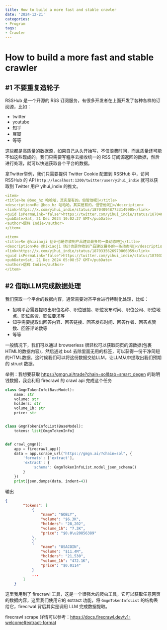 ```yaml
---
title: How to build a more fast and stable crawler
date: '2024-12-21'
categories:
- Program
tags:
- Crawler
---
```

# How to build a more fast and stable crawler
## #1 不要重复造轮子
RSSHub 是一个开源的 RSS 订阅服务，有很多开发者在上面开发了各种各样的订阅源，比如：
- twitter
- youtube
- 知乎
- 豆瓣
- 等等

这些都是高质量的数据源，如果自己从头开始写，不仅浪费时间，而且质量还可能不如这些现成的。我们只需要写程序去接收统一的 RSS 订阅源返回的数据，然后进行处理，就可以快速获取各个平台的数据。

拿Twitter举例，我们只需要提供 Twitter Cookie 配置到 RSSHub 中，访问 RSSHub 的 API `http://localhost:1200/twitter/user/yihui_indie` 就可以获取到 Twitter 用户 yihui_indie 的推文。

``` yaml
<item>
<title>Re @boo_hz 哈哈哈，其实是有的。但管他呢😬</title>
<description>Re @boo_hz 哈哈哈，其实是有的。但管他呢😬</description>
<link>https://x.com/yihui_indie/status/1870409487733149905</link>
<guid isPermaLink="false">https://twitter.com/yihui_indie/status/1870409487733149905</guid>
<pubDate>Sat, 21 Dec 2024 10:02:27 GMT</pubDate>
<author>熠辉 Indie</author>
</item>

<item>
<title>Re @hixiaoji 估计也是你收到产品建议最多的一条动态吧🤣</title>
<description>Re @hixiaoji 估计也是你收到产品建议最多的一条动态吧🤣</description>
<link>https://x.com/yihui_indie/status/1870335626970866059</link>
<guid isPermaLink="false">https://twitter.com/yihui_indie/status/1870335626970866059</guid>
<pubDate>Sat, 21 Dec 2024 05:08:57 GMT</pubDate>
<author>熠辉 Indie</author>
</item>
```
## #2 借助LLM完成数据处理
我们获取一个平台的数据内容，通常需要对齐平台进行特制化处理，比如：
- 招聘平台需要提取出职位名称、职位链接、职位发布时间、职位公司、职位地点、职位薪资、职位要求等
- 知乎需要提取出回答内容、回答链接、回答发布时间、回答作者、回答点赞数、回答评论数等
- 等等

一般情况下，我们可以通过 browserless 很轻松可以获取网页的源数据(包裹HTML的数据内容)，然后通过 bs4 去除里面无用的标签，可以获得一份干净简短的HTML数据。这时候我们可以将这份数据交给LLM，让LLM从中提取出我们预期的 struct 数据。

举例：我想要获取 https://gmgn.ai/trade?chain=sol&tab=smart_degen 的聪明钱数据，我会利用 firecrawl 的 crawl api 完成这个任务

``` python
class GmgnTokenInfo(BaseModel):
    name: str
    volume: str
    holders: str
    volume_1h: str
    price: str


class GmgnTokenInfoList(BaseModel):
    tokens: list[GmgnTokenInfo]


def crawl_gmgn():
    app = firecrawl_app()
    data = app.scrape_url("https://gmgn.ai/?chain=sol", {
        'formats': ['extract'],
        'extract': {
            'schema': GmgnTokenInfoList.model_json_schema()
        }
    })
    print(json.dumps(data, indent=4))
```
输出
``` json
{
        "tokens": [
            {
                "name": "GOBLY",
                "volume": "$6.3K",
                "holders": "28,202",
                "volume_1h": "7.3K",
                "price": "$0.0\u20856389"
            },
            {
                "name": "USACOIN",
                "volume": "$11.4M",
                "holders": "21,530",
                "volume_1h": "472.1K",
                "price": "$0.0114"
            }
            ...
        ]
    }
```

这里我用到了 firecrawl 工具，这是一个很强大的爬虫工具，它可以获取任意网页的数据内容，这里我们使用它的 extract 功能，将 `GmgnTokenInfoList` 的结构丢给它，firecrwal 背后其实是调用 LLM 完成数据提取。

firecrawl scrape 详情可以参考：https://docs.firecrawl.dev/v1-welcome#extract-format